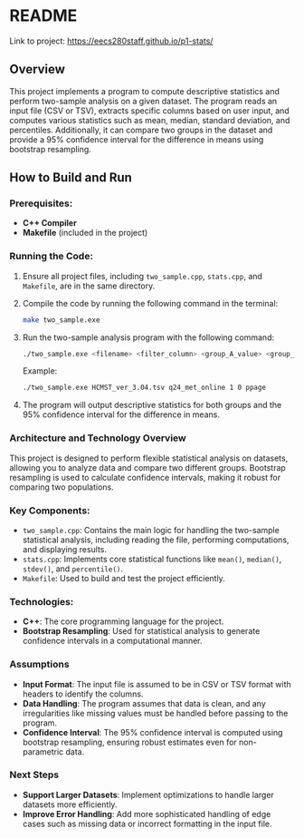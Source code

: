 # README

Link to project: https://eecs280staff.github.io/p1-stats/

## Overview
This project implements a program to compute descriptive statistics and perform two-sample analysis on a given dataset. The program reads an input file (CSV or TSV), extracts specific columns based on user input, and computes various statistics such as mean, median, standard deviation, and percentiles. Additionally, it can compare two groups in the dataset and provide a 95% confidence interval for the difference in means using bootstrap resampling.

## How to Build and Run

### Prerequisites:

- **C++ Compiler**
- **Makefile** (included in the project)

### Running the Code:

1. Ensure all project files, including `two_sample.cpp`, `stats.cpp`, and `Makefile`, are in the same directory.
2. Compile the code by running the following command in the terminal:
   ```bash
   make two_sample.exe
   ```

3. Run the two-sample analysis program with the following command:
   ```bash
   ./two_sample.exe <filename> <filter_column> <group_A_value> <group_B_value> <data_column>
   ```
   Example:
   ```bash
   ./two_sample.exe HCMST_ver_3.04.tsv q24_met_online 1 0 ppage
   ```

4. The program will output descriptive statistics for both groups and the 95% confidence interval for the difference in means.

### Architecture and Technology Overview
This project is designed to perform flexible statistical analysis on datasets, allowing you to analyze data and compare two different groups. Bootstrap resampling is used to calculate confidence intervals, making it robust for comparing two populations.

### Key Components:
- `two_sample.cpp`: Contains the main logic for handling the two-sample statistical analysis, including reading the file, performing computations, and displaying results.
- `stats.cpp`: Implements core statistical functions like `mean()`, `median()`, `stdev()`, and `percentile()`.
- `Makefile`: Used to build and test the project efficiently.

### Technologies:
- **C++**: The core programming language for the project.
- **Bootstrap Resampling**: Used for statistical analysis to generate confidence intervals in a computational manner.

### Assumptions 
- **Input Format**: The input file is assumed to be in CSV or TSV format with headers to identify the columns.
- **Data Handling**: The program assumes that data is clean, and any irregularities like missing values must be handled before passing to the program.
- **Confidence Interval**: The 95% confidence interval is computed using bootstrap resampling, ensuring robust estimates even for non-parametric data.

### Next Steps
- **Support Larger Datasets**: Implement optimizations to handle larger datasets more efficiently.
- **Improve Error Handling**: Add more sophisticated handling of edge cases such as missing data or incorrect formatting in the input file.
